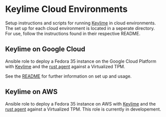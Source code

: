# Keylime Cloud Environments
Setup instructions and scripts for running [Keylime](https://github.com/keylime/keylime) in cloud environments. \
The set up for each cloud environment is located in a seperate directory. For use, follow the instructions found in their respective README. 

## Keylime on Google Cloud
Ansible role to deploy a Fedora 35 instance on the Google Cloud Platform with [Keylime](https://github.com/keylime/keylime) and the [rust agent](https://github.com/keylime/rust-keylime) against a Virtualized TPM.

See the [README](https://github.com/keylime/keylime-cloud-environments/keylime-ansible-gcp/README.md) for further information on set up and usage. 

## Keylime on AWS
Ansible role to deploy a Fedora 35 instance on AWS with [Keylime](https://github.com/keylime/keylime) and the [rust agent](https://github.com/keylime/rust-keylime) against a Virtualized TPM.
This role is currently in developement. 
